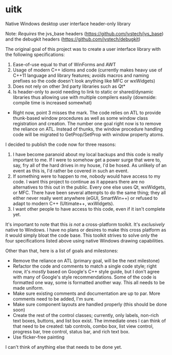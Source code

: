uitk
====

Native Windows desktop user interface header-only library

Note: *Requires* the jvs_base headers (https://github.com/jvstech/jvs_base) and the debugkit headers 
(https://github.com/jvstech/debugkit)

The original goal of this project was to create a user interface library with the following specifications:

  1. Ease-of-use equal to that of WinForms and AWT
  2. Usage of modern C++ idioms and code (currently makes heavy use of C++11 language and library features; avoids macros
     and naming prefixes so the code doesn't look anything like MFC or wxWidgets)
  3. Does not rely on other 3rd party libraries such as Qt*
  4. Is header-only to avoid needing to link to static or shared/dynamic libraries thus allowing use with multiple 
     compilers easily (downside: compile time is increased somewhat)

* Right now, point 3 misses the mark. The code relies on ATL to provide thunk-based window procedures as well as some window 
class registration and creation. The number one goal right now is to remove the reliance on ATL. Instead of thunks, the 
window procedure handling code will be migrated to GetProp/SetProp with window property atoms.

I decided to publish the code now for three reasons:

  1. I have become paranoid about my local backups and this code is really important to me. If I were to somehow get a
     power surge that were to, say, fry all of the hard drives in my house, I'd be hosed. As unlikely of an event as this
     is, I'd rather be covered in such an event.
  2. If something were to happen to me, nobody would have access to my code. I want this project to continue as it appears 
     there are no alternatives to this out in the public. Every one else uses Qt, wxWidgets, or MFC. There have been 
     several attempts to do the same thing; they all either never really went anywhere (eGUI, SmartWin++) or refused to 
     adapt to modern C++ (Ultimate++, wxWidgets).
  3. I want other people to have access to this code, even if it isn't complete yet.

It's important to note that this *is not* a cross-platform toolkit. It's *exclusively* native to Windows. I have no 
plans or desires to make this cross platform as it would simply bloat the code base. This toolkit strives to solve only 
the four specifications listed above using native Windows drawing capabilities.

Other than that, here is a list of goals and milestones:

  * Remove the reliance on ATL (primary goal, will be the next milestone)
  * Refactor the code and comments to match a single code style; right now, it's *mostly* based on Google's C++ style 
    guide, but I don't agree with many of Google's style recommendations. Some of the code is formatted one way, some 
    is formatted another way. This all needs to be made uniform.
  * Make sure existing comments and documentation are up to par. More comments need to be added, I'm sure.
  * Make sure component layouts are handled properly (this should be done soon)
  * Create the rest of the control classes; currently, only labels, non-rich text boxes, buttons, and list box 
    exist. The immediate ones I can think of that need to be created: tab controls, combo box, list view control, 
    progress bar, tree control, status bar, and rich text box.
  * Use flicker-free painting
  
I can't think of anything else that needs to be done yet.
